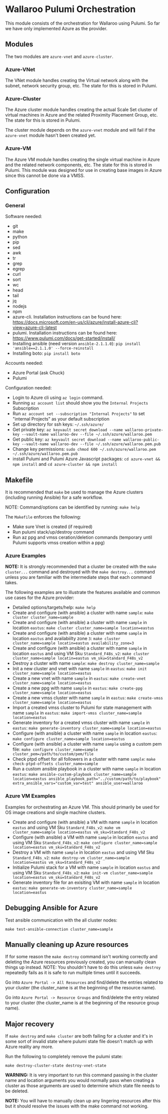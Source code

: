 # Wallaroo Pulumi Orchestration

This module consists of the orchestration for Wallaroo using Pulumi.
So far we have only implemented Azure as the provider.

## Modules

The two modules are `azure-vnet` and `azure-cluster`.

### Azure-VNet

The VNet module handles creating the Virtual network along with the subnet, network security group, etc. The state for this is stored in Pulumi.

### Azure-Cluster

The Azure cluster module handles creating the actual Scale Set cluster of virtual machines in Azure and the related
Proximity Placement Group, etc. The state for this is stored in Pulumi.

The cluster module depends on the `azure-vnet` module and will fail if the `azure-vnet` module
hasn't been created yet.

### Azure-VM

The Azure VM module handles creating the single virtual machine in Azure and the related network components, etc. The state for this is stored in Pulumi. This module was designed for use in creating base images in Azure since this cannot be done via a VMSS.

## Configuration

### General

Software needed:

* git
* make
* python
* pip
* sed
* awk
* tr
* grep
* egrep
* curl
* sort
* wc
* head
* tail
* jq
* nodejs
* npm
* azure-cli. Installation instructions can be found here: https://docs.microsoft.com/en-us/cli/azure/install-azure-cli?view=azure-cli-latest
* pulumi. Installation instructions can be found here: https://www.pulumi.com/docs/get-started/install/
* Installing ansible (need version `ansible-2.1.1.0`): `pip install 'ansible==2.1.1.0' --force-reinstall`
* Installing boto: `pip install boto`


Accounts needed:

* Azure Portal (ask Chuck)
* Pulumi

Configuration needed:

* Login to Azure cli using `az login` command.
* Running `az account list` should show you the `Internal Projects` Subscription
* Run `az account set --subscription "Internal Projects"` to set "internal Projects" as your default subscription
* Set up directory for ssh keys: `~/.ssh/azure/`
* Get private key:
```az keyvault secret download --name wallaroo-private-key --vault-name wallaroo-dev --file ~/.ssh/azure/wallaroo.pem```
* Get public key:
```az keyvault secret download --name wallaroo-public-key --vault-name wallaroo-dev --file ~/.ssh/azure/wallaroo.pem.pub```
* Change key permissions:
  ```sudo chmod 600 ~/.ssh/azure/wallaroo.pem ~/.ssh/azure/wallaroo.pem.pub```
* install Pulumi and Pulumi Azure Javascript packages:
  `cd azure-vnet && npm install` and `cd azure-cluster && npm install`

## Makefile

It is recommended that `make` be used to manage the Azure clusters (including
running Ansible) for a safe workflow.

NOTE: Command/options can be identified by running: `make help`

The `Makefile` enforces the following:

* Make sure Vnet is created (if required)
* Run pulumi stack/up/destroy command
* Run az ppg and vmss ceration/deletion commands (temporary until Pulumi supports vmss creation within a ppg)

### Azure Examples

**NOTE:** It is strongly recommended that a cluster be created with the `make cluster...` command and destroyed with the `make destroy...` command unless you are familiar with the intermediate steps that each command takes.

The following examples are to illustrate the features available and common use cases for the Azure provider:

* Detailed options/targets/help:
  `make help`
* Create and configure (with ansible) a cluster with name `sample`:
  `make cluster cluster_name=sample`
* Create and configure (with ansible) a cluster with name `sample` in location
  `eastus`:
  `make cluster cluster_name=sample location=eastus`
* Create and configure (with ansible) a cluster with name `sample` in location
  `eastus` and availabiilty zone `3`:
  `make cluster cluster_name=sample locatin=eastus availability_zone=3`
* Create and configure (with ansible) a cluster with name `sample` in location
  `eastus` and using VM Sku `Standard_F48s_v2`:
  `make cluster cluster_name=sample locatin=eastus vm_sku=Standard_F48s_v2`
* Destroy a cluster with name `sample`:
  `make destroy cluster_name=sample`
* Init a new cluster and vnet with name `sample` in `eastus`:
  `make init cluster_name=sample location=eastus`
* Create a new vnet with name `sample` in `eastus`:
  `make create-vnet cluster_name=sample location=eastus`
* Create a new ppg with name `sample` in `eastus`:
  `make create-ppg cluster_name=sample location=eastus`
* Create a new vmss cluster with name `sample` in `eastus`:
  `make create-vmss cluster_name=sample location=eastus`
* Import a created vmss cluster to Pulumi for state management with name `sample` in `eastus`:
  `make import-vmss cluster_name=sample location=eastus`
* Generate inventory for a created vmss cluster with name `sample` in `eastus`:
  `make generate-inventory cluster_name=sample location=eastus`
* Configure (with ansible) a cluster with name `sample` in location `eastus`:
  `make configure cluster_name=sample location=eastus`
* Configure (with ansible) a cluster with name `sample` using a custom pem file:
  `make configure cluster_name=sample cluster_pem=/path/to/custom/pem/file`
* Check ptpd offset for all followers in a cluster with name `sample`:
  `make check-ptpd-offsets cluster_name=sample`
* Run a custom ansible playbook in a cluster with name `sample` in location `eastus`:
  `make ansible-custom-playbook cluster_name=sample location=eastus ansible_playbook_path="../custom/path/to/playbook" extra_ansible_vars="custom_var=test" ansible_user=wallaroo`

### Azure VM Examples

Examples for orchestrating an Azure VM. This should primarily be used for OS image creations and single machine clusters.

* Create and configure (with ansible) a VM with name `sample` in location
  `eastus` and using VM Sku `Standard_F48s_v2`:
  `make vm cluster_name=sample location=eastus vm_sku=Standard_F48s_v2`
* Configure (with ansible) a VM with name `sample` in location
  `eastus` and using VM Sku `Standard_F48s_v2`:
  `make configure cluster_name=sample location=eastus vm_sku=Standard_F48s_v2`
* Destroy a VM with name `sample` in location
  `eastus` and using VM Sku `Standard_F48s_v2`:
  `make destroy-vm cluster_name=sample location=eastus vm_sku=Standard_F48s_v2`
* Initialize Pulumi stack for a VM with name `sample` in location
  `eastus` and using VM Sku `Standard_F48s_v2`:
  `make init-vm cluster_name=sample location=eastus vm_sku=Standard_F48s_v2`
* Generate inventory file for an exisiting VM with name `sample` in location
  `eastus`:
  `make generate-vm-inventory cluster_name=sample location=eastus`

## Debugging Ansible for Azure

Test ansible communication with the all cluster nodes:

`make test-ansible-connection cluster_name=sample`

## Manually cleaning up Azure resources

If for some reason the `make destroy` command isn't working correctly and deleting the Azure resources previously created, you can manually clean things up instead.
NOTE: You shouldn't have to do this unless `make destroy` repeatedly fails as it is safe to run multiple times until it succeeds.

Go into `Azure Portal -> All Resources` and find/delete the entries related to your cluster (the cluster_name is at the beginning of the resource name).

Go into `Azure Portal -> Resource Groups` and find/delete the entry related to your cluster (the cluster_name is at the beginning of the resource group name).

## Major recovery

If `make destroy` and `make cluster` are both failing for a cluster and it's in some sort of invalid state where pulumi state file doesn't match up with Azure reality any more.

Run the following to completely remove the pulumi state:

`make destroy-cluster-state destroy-vnet-state`

**WARNING:** It is very important to run this command passing in the cluster name and location arguments you would normally pass when creating a cluster as those arguments are used to determine which state file needs to be deleted.

**NOTE:** You will have to manually clean up any lingering resources after this but it should resolve the issues with the make command not working.
